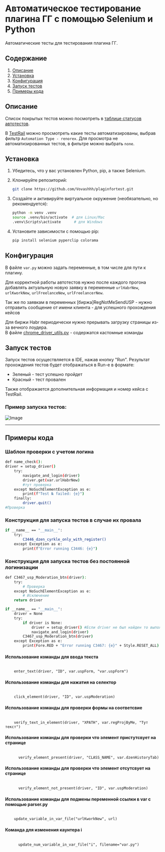 # Автоматическое тестирование плагина ГГ с помощью Selenium и Python

Автоматические тесты для тестирования плагина ГГ.

## Содержание

1. [Описание](#описание)
2. [Установка](#установка)
3. [Конфигурация](#конфигурация)
4. [Запуск тестов](#запуск-тестов)
5. [Примеры кода](#примеры-кода)

## Описание

Список покрытых тестов можно посмотреть
в [таблице статусов автотестов](https://docs.google.com/spreadsheets/d/1qqlhKPdRqQpEVlrwVBCH4_zuKuKWV_pKTApflPJbY-U/edit?gid=0#gid=0).

В [TestRail](https://qa.dzencode.net/index.php?/suites/view/1&group_by=cases:section_id&group_order=desc&display_deleted_cases=0&group_id=1111)
можно просмотреть какие тесты автоматизированы, выбрав фильтр `Automation Type - renorex`. Для просмотра не
автоматизированных тестов, в фильтре можно выбрать `none`.

## Установка

1. Убедитесь, что у вас установлен Python, pip, а также Selenium.
2. Клонируйте репозиторий:

    ```sh
    git clone https://github.com/Vovashhh/plaginfortest.git
    ```

3. Создайте и активируйте виртуальное окружение (необязательно, но рекомендуется):

    ```sh
    python -m venv .venv
    source .venv/bin/activate  # для Linux/Mac
    .venv\Scripts\activate      # для Windows
    ```

4. Установите зависимости с помощью pip:

    ```sh
    pip install selenium pyperclip colorama
    ```

## Конфигурация

В файле `var.py` можно задать переменные, в том числе для пути к плагину.

Для корректной работы автотестов нужно после каждого прогона добавлять актуальную новую заявку в
переменные `urlHabrNew`, `urlKworkNew`, `urlFreelanceNew`, `urlFreelancerNew`.

Так же по заявкам в переменных [биржа]RegNotMeSendUSP - нужно отправить сообщение от имени клиента - для успешного прохождения кейсов

Для биржи Habr периодически нужно прерывать загрузку страницы из-за вечного лоудера.
<br>
В файле [chrome_driver_utils.py](https://git.dzencode.com/qa/ext/-/blob/main/chrome_driver_utils.py) - содержатся кастомные команды

## Запуск тестов

Запуск тестов осуществляется в IDE, нажав кнопку "Run". Результат прохождения тестов будет отображаться в Run-е в
формате:

- Зеленый - тест успешно пройдет
- Красный - тест провален

Также отображается дополнительная информация и номер кейса с TestRail.

### Пример запуска тестов:

![Image](https://img001.prntscr.com/file/img001/qiW1SLJnQneL7qiop2TtBw.png)

---

## Примеры кода

### Шаблон проверки с учетом логина

```sh
def name_check():
driver = setup_driver()
    try:
        navigate_and_login(driver)
        driver.get(var.urlHabrNew)
        #тут проверка
    except NoSuchElementException as e:
        print(f"Test № failed: {e}")
    finally:
        driver.quit()
#Проверка 
```

### Конструкция для запуска тестов в случае их провала

```sh 
if __name__ == "__main__":
    try:
        C3446_dzen_cyrkle_only_with_register()
    except Exception as e:
        print(f"Error running C3446: {e}")
```

### Конструкция для запуска тестов без постоянной логинизации

```sh
def C3467_usp_Moderation_btn(driver):
    try:
        # Проверка
    except NoSuchElementException as e:
        # Исключение
    return driver
```

```sh
if __name__ == "__main__":
    driver = None
    try:
        if driver is None:
            driver = setup_driver() #Если driver не был найден то выполняется логинизация
            navigate_and_login(driver)
        C3467_usp_Moderation_btn(driver)
    except Exception as e:
        print(Fore.RED + "Error running C3467: {e}" + Style.RESET_ALL)
```

#### Использование команды для ввода текста

<code>
    enter_text(driver, "ID", var.uspForm, "var.uspForm")
</code>

#### Использование команды для нажатия на селектор

<code>
    click_element(driver, "ID", var.uspModeration)
</code>

#### Использование команды для проверки формы на соответсвие

<code>
    verify_text_in_element(driver, "XPATH", var.regProjByMe, "Тут текст")
</code>

#### Использование команды для проверки что элемент пристутсвует на странице

<code>
      verify_element_present(driver, "CLASS_NAME", var.dzenHistoryTab)
</code>

#### Использование команды для проверки что элемент отсутсвует на странице

<code>
      verify_element_not_present(driver, "ID", var.uspModeration)
</code>

#### Использование команды для подмены переменной ссылки в var с помощью parser.py
<code>
    update_variable_in_var_file("urlKworkNew", url)
</code>

#### Команда для изменения каунтера i
<code>
      update_num_variable_in_var_file("i", filename="var.py")
</code>
